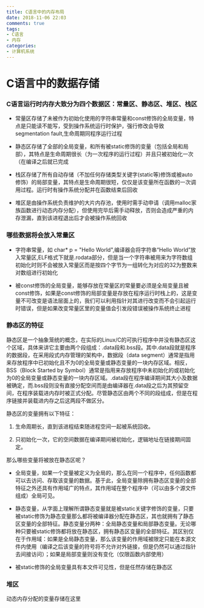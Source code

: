 ```yaml
---
title: C语言中的内存布局
date: 2018-11-06 22:03
comments: true
tags:
- C语言
- 内存
categories:
- 计算机系统
---
```



# C语言中的数据存储


### C语言运行时内存大致分为四个数据区：常量区、静态区、堆区、栈区

* 常量区存储了未被作为初始化使用的字符串常量和const修饰的全局变量，特点是只能读不能写，受到操作系统运行时保护，强行修改会导致segmentation fault,生命周期同程序运行过程  

* 静态区存储了全部的全局变量，和所有被static修饰的变量（包括全局和局部），其特点是生命周期很长（为一次程序的运行过程）并且只被初始化一次（在编译之后就已完成  
  
* 栈区存储了所有自动存储（不加任何存储类型关键字(static等)修饰或被auto修饰）的局部变量，其特点是生命周期很短，仅仅是该变量所在函数的一次调用过程。运行时有操作系统分配并在函数结束后回收  

* 堆区是由操作系统负责维护的大片内存池，使用时需手动申请（调用malloc家族函数进行动态内存分配），但使用完毕后需手动释放，否则会造成严重的内存泄漏，直到该进程退出后才会被操作系统回收

### 哪些数据将会放入常量区
* 字符串常量，如 char* p  = "Hello World",编译器会将字符串“Hello World”放入常量区,ELF格式下就是.rodata部分，但是当一个字符串被用来为字符数组初始化时则不会被放入常量区而是按四个字节为一组转化为对应的32为整数来对数组进行初始化  
  
* 被const修饰的全局变量，能够存放在常量区的常量要必须是全局变量且被const修饰，如果是const修饰的局部变量是存放在程序运行时栈上的，这是变量不可改变是语法层面上的，我们可以利用指针对其进行改变而不会引起运行时错误，但是如果改变常量区里的变量值会引发段错误被操作系统终止进程

### 静态区的特征

静态区是一个抽象笼统的概念，在实际的Linux/C的可执行程序中并没有静态区这个区域，具体来讲它主要由两个段组成：.data段和.bss段。其中.data段就是程序的数据段，在采用段式内存管理的架构中，数据段（data segment）通常是指用来存放程序中已初始化且不为0的全局变量或静态变量的一块内存区域。相反，BSS（Block Started by Symbol）通常是指用来存放程序中未初始化的或初始化为0的全局变量或静态变量的一块内存区域。.data段在程序编译期间其大小及数据被确定，而.bss段则没有直接分配空间而是由编译器在.data段之后为其预留空间，在程序装载进内存时被正式分配。尽管静态区由两个不同的段组成，但是在程序链接并装载进内存之后这两段不做区分。

静态区的变量拥有以下特征：

1)	生命周期长，直到该进程结束随进程空间一起被系统回收。

2)	只初始化一次，它的空间数据在编译期间被初始化，逻辑地址在链接期间固定。

那么哪些变量将被放在静态区呢？

* 全局变量，如果一个变量被定义为全局的，那么在同一个程序中，任何函数都可以去访问、存取该变量的数据。基于此，全局变量除拥有静态区变量的全部特征之外还具有作用域广的特点，其作用域在整个程序中（可以由多个源文件组成）全局可见。

* 静态变量，从字面上理解所谓静态变量就是被static关键字修饰的变量，只要被static修饰为静态变量那么都将被编译器分配在静态区，其也就拥有了静态区变量的全部特征。静态变量分两种：全局静态变量和局部静态变量。无论哪种只要被static修饰都将放在静态区，拥有静态区变量的全部特征。其区别仅在于作用域：如果是全局静态变量，那么该变量的作用域被限定只能在本源文件内使用（编译之后该变量的符号将不允许对外链接，但是仍然可以通过指针去间接访问）；如果是局部变量则没有变化（仅限函数内部使用）

* 被static修饰的全局变量具有本文件可见性，但是任然存储在静态区

### 堆区

动态内存分配的变量存储在这里


